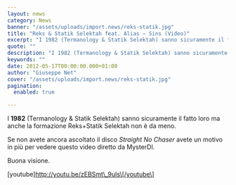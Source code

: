 ```yaml
---
layout: news
category: News
banner: "/assets/uploads/import.news/reks-statik.jpg"
title: "Reks & Statik Selektah feat. Alias – Sins (Video)"
excerpt: "I 1982 (Termanology & Statik Selektah) sanno sicuramente il fatto loro ma anche la formazione Reks+Statik Selektah non è da meno. Se non avete ancora ascoltato il disco Straight No Chaser avete un motivo in più per vedere questo video diretto da MysterDl. Buona visione. [youtube]http://youtu.be/zEBSmt_9uls[/youtube]    "
quote: ""
description: "I 1982 (Termanology & Statik Selektah) sanno sicuramente il fatto loro ma anche la formazione Reks+Statik Selektah non è da meno. Se non avete ancora ascoltato il disco Straight No Chaser avete un motivo in più per vedere questo video diretto da MysterDl. Buona visione. [youtube]http://youtu.be/zEBSmt_9uls[/youtube]    "
keywords: ""
date: 2012-05-17T00:00:00.000+01:00
author: "Giuseppe Net"
cover: "/assets/uploads/import.news/reks-statik.jpg"
pagination:
  enabled: true

---
```


I **1982** (Termanology & Statik Selektah) sanno sicuramente il fatto loro ma anche la formazione Reks+Statik Selektah non è da meno.

Se non avete ancora ascoltato il disco _Straight No Chaser_ avete un motivo in più per vedere questo video diretto da MysterDl.

Buona visione.

\[youtube\]http://youtu.be/zEBSmt\_9uls\[/youtube\]